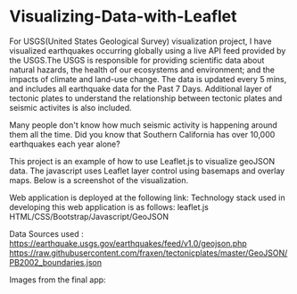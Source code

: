 
# Visualizing-Data-with-Leaflet

For USGS(United States Geological Survey) visualization project, I have visualized earthquakes occurring globally using a live API feed provided by the USGS.The USGS is responsible for providing scientific data about natural hazards, the health of our ecosystems and environment; and the impacts of climate and land-use change. The data is updated every 5 mins, and includes all earthquake data for the Past 7 Days. Additional layer of tectonic plates to understand the relationship between tectonic plates and seismic activites is also included. 

Many people don't know how much seismic activity is happening around them all the time. Did you know that Southern California has over 10,000 earthquakes each year alone? 

This project is an example of how to use Leaflet.js to visualize geoJSON data. The javascript uses Leaflet layer control using basemaps and overlay maps. Below is a screenshot of the visualization. 


Web application is deployed at the following link:
Technology stack used in developing this web application is as follows:
leaflet.js
HTML/CSS/Bootstrap/Javascript/GeoJSON

Data Sources used :
https://earthquake.usgs.gov/earthquakes/feed/v1.0/geojson.php
https://raw.githubusercontent.com/fraxen/tectonicplates/master/GeoJSON/PB2002_boundaries.json

Images from the final app: